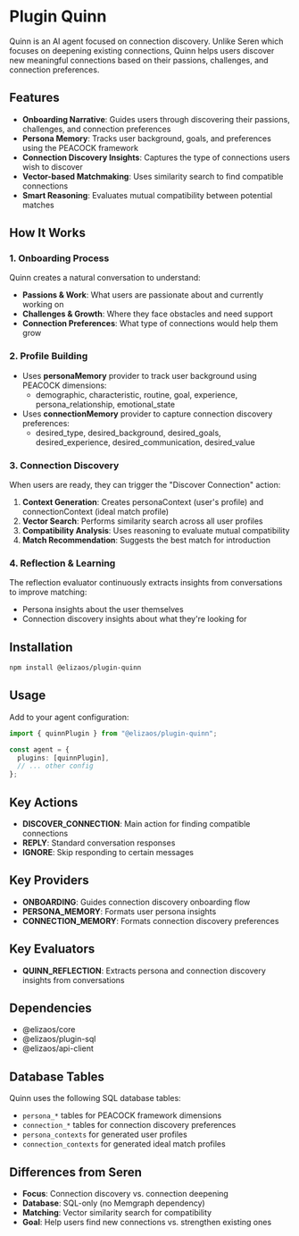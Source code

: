# Plugin Quinn

Quinn is an AI agent focused on connection discovery. Unlike Seren which focuses on deepening existing connections, Quinn helps users discover new meaningful connections based on their passions, challenges, and connection preferences.

## Features

- **Onboarding Narrative**: Guides users through discovering their passions, challenges, and connection preferences
- **Persona Memory**: Tracks user background, goals, and preferences using the PEACOCK framework
- **Connection Discovery Insights**: Captures the type of connections users wish to discover
- **Vector-based Matchmaking**: Uses similarity search to find compatible connections
- **Smart Reasoning**: Evaluates mutual compatibility between potential matches

## How It Works

### 1. Onboarding Process
Quinn creates a natural conversation to understand:
- **Passions & Work**: What users are passionate about and currently working on
- **Challenges & Growth**: Where they face obstacles and need support
- **Connection Preferences**: What type of connections would help them grow

### 2. Profile Building
- Uses **personaMemory** provider to track user background using PEACOCK dimensions:
  - demographic, characteristic, routine, goal, experience, persona_relationship, emotional_state
- Uses **connectionMemory** provider to capture connection discovery preferences:
  - desired_type, desired_background, desired_goals, desired_experience, desired_communication, desired_value

### 3. Connection Discovery
When users are ready, they can trigger the "Discover Connection" action:
1. **Context Generation**: Creates personaContext (user's profile) and connectionContext (ideal match profile)
2. **Vector Search**: Performs similarity search across all user profiles
3. **Compatibility Analysis**: Uses reasoning to evaluate mutual compatibility
4. **Match Recommendation**: Suggests the best match for introduction

### 4. Reflection & Learning
The reflection evaluator continuously extracts insights from conversations to improve matching:
- Persona insights about the user themselves
- Connection discovery insights about what they're looking for

## Installation

```bash
npm install @elizaos/plugin-quinn
```

## Usage

Add to your agent configuration:

```typescript
import { quinnPlugin } from "@elizaos/plugin-quinn";

const agent = {
  plugins: [quinnPlugin],
  // ... other config
};
```

## Key Actions

- **DISCOVER_CONNECTION**: Main action for finding compatible connections
- **REPLY**: Standard conversation responses
- **IGNORE**: Skip responding to certain messages

## Key Providers

- **ONBOARDING**: Guides connection discovery onboarding flow
- **PERSONA_MEMORY**: Formats user persona insights
- **CONNECTION_MEMORY**: Formats connection discovery preferences

## Key Evaluators

- **QUINN_REFLECTION**: Extracts persona and connection discovery insights from conversations

## Dependencies

- @elizaos/core
- @elizaos/plugin-sql
- @elizaos/api-client

## Database Tables

Quinn uses the following SQL database tables:
- `persona_*` tables for PEACOCK framework dimensions
- `connection_*` tables for connection discovery preferences
- `persona_contexts` for generated user profiles
- `connection_contexts` for generated ideal match profiles

## Differences from Seren

- **Focus**: Connection discovery vs. connection deepening
- **Database**: SQL-only (no Memgraph dependency)
- **Matching**: Vector similarity search for compatibility
- **Goal**: Help users find new connections vs. strengthen existing ones